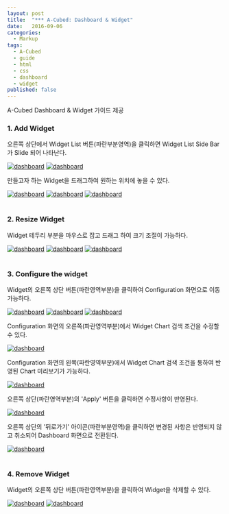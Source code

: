 ```yaml
---
layout: post
title:  "*** A-Cubed: Dashboard & Widget"
date:   2016-09-06
categories:
  - Markup
tags:
  - A-Cubed
  - guide
  - html
  - css
  - dashboard
  - widget
published: false
---
```


A-Cubed Dashboard & Widget 가이드 제공

### 1. Add Widget

오른쪽 상단에서 Widget List 버튼(파란부분영역)을 클릭하면 Widget List Side Bar가 Slide 되어 나타난다.

<a href="{{ site.url }}/images/works/20160906/image-1.png"><img src="{{ site.url }}/images/works/20160906/image-1.png" alt="dashboard"></a>
<a href="{{ site.url }}/images/works/20160906/image-2.png"><img src="{{ site.url }}/images/works/20160906/image-2.png" alt="dashboard"></a>
<br>

만들고자 하는 Widget을 드래그하여 원하는 위치에 놓을 수 있다.

<a href="{{ site.url }}/images/works/20160906/image-3.png"><img src="{{ site.url }}/images/works/20160906/image-3.png" alt="dashboard"></a>
<a href="{{ site.url }}/images/works/20160906/image-4.png"><img src="{{ site.url }}/images/works/20160906/image-4.png" alt="dashboard"></a>
<a href="{{ site.url }}/images/works/20160906/image-5.png"><img src="{{ site.url }}/images/works/20160906/image-5.png" alt="dashboard"></a>
<br>
<br>

### 2. Resize Widget

Widget 테두리 부분을 마우스로 잡고 드래그 하여 크기 조절이 가능하다.

<a href="{{ site.url }}/images/works/20160906/image-6.png"><img src="{{ site.url }}/images/works/20160906/image-6.png" alt="dashboard"></a>
<a href="{{ site.url }}/images/works/20160906/image-7.png"><img src="{{ site.url }}/images/works/20160906/image-7.png" alt="dashboard"></a>
<a href="{{ site.url }}/images/works/20160906/image-8.png"><img src="{{ site.url }}/images/works/20160906/image-8.png" alt="dashboard"></a>
<br>
<br>

### 3. Configure the widget

Widget의 오른쪽 상단 버튼(파란영역부분)을 클릭하여 Configuration 화면으로 이동 가능하다.

<a href="{{ site.url }}/images/works/20160906/image-9.png"><img src="{{ site.url }}/images/works/20160906/image-9.png" alt="dashboard"></a>
<a href="{{ site.url }}/images/works/20160906/image-10.png"><img src="{{ site.url }}/images/works/20160906/image-10.png" alt="dashboard"></a>
<a href="{{ site.url }}/images/works/20160906/image-11.png"><img src="{{ site.url }}/images/works/20160906/image-11.png" alt="dashboard"></a>
<br>

Configuration 화면의 오른쪽(파란영역부분)에서 Widget Chart 검색 조건을 수정할 수 있다.

<a href="{{ site.url }}/images/works/20160906/image-12.png"><img src="{{ site.url }}/images/works/20160906/image-12.png" alt="dashboard"></a>
<br>

Configuration 화면의 왼쪽(파란영역부분)에서 Widget Chart 검색 조건을 통하여 반영된 Chart 미리보기가 가능하다.

<a href="{{ site.url }}/images/works/20160906/image-13.png"><img src="{{ site.url }}/images/works/20160906/image-13.png" alt="dashboard"></a>
<br>

오른쪽 상단(파란영역부분)의 'Apply' 버튼을 클릭하면 수정사항이 반영된다.

<a href="{{ site.url }}/images/works/20160906/image-14.png"><img src="{{ site.url }}/images/works/20160906/image-14.png" alt="dashboard"></a>
<br>

오른쪽 상단의 '뒤로가기' 아이콘(파란부분영역)을 클릭하면 변경된 사항은 반영되지 않고 취소되어 Dashboard 화면으로 전환된다.

<a href="{{ site.url }}/images/works/20160906/image-15.png"><img src="{{ site.url }}/images/works/20160906/image-15.png" alt="dashboard"></a>
<br>
<br>

### 4. Remove Widget

Widget의 오른쪽 상단 버튼(파란영역부분)을 클릭하여 Widget을 삭제할 수 있다.

<a href="{{ site.url }}/images/works/20160906/image-16.png"><img src="{{ site.url }}/images/works/20160906/image-16.png" alt="dashboard"></a>
<a href="{{ site.url }}/images/works/20160906/image-17.png"><img src="{{ site.url }}/images/works/20160906/image-17.png" alt="dashboard"></a>
